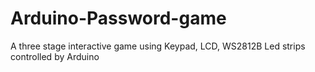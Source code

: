 # Arduino-Password-game
A three stage interactive game using Keypad, LCD, WS2812B Led strips controlled by Arduino
